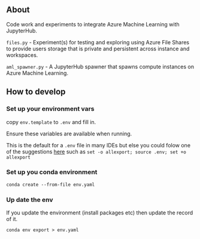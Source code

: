## About

Code work and experiments to integrate Azure Machine Learning with JupyterHub.

`files.py` - Experiment(s) for testing and exploring using Azure File Shares to provide users storage that is private and persistent across instance and workspaces.

`aml_spawner.py` - A JupyterHub spawner that spawns compute instances on Azure Machine Learning.

## How to develop

### Set up your environment vars
copy `env.template` to `.env` and fill in.

Ensure these variables are available when running.

This is the default for a `.env` file in many IDEs but else you could folow one of the suggestions [here](https://gist.github.com/mihow/9c7f559807069a03e302605691f85572) such as `set -o allexport; source .env; set +o allexport`


### Set up you conda environment

`conda create --from-file env.yaml`

### Up date the env

If you update the environment (install packages etc) then update the record of it.

`conda env export > env.yaml`